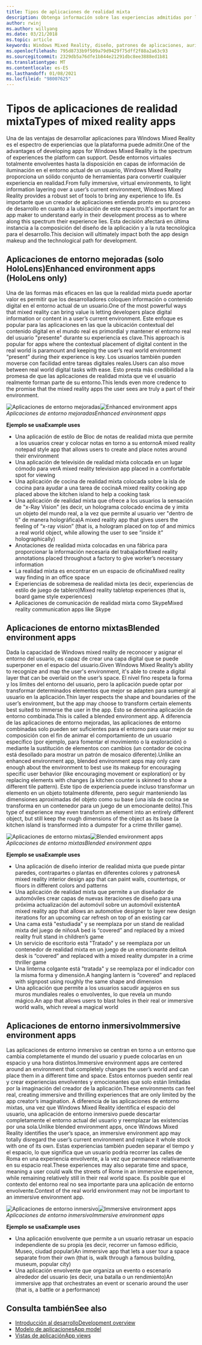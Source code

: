 ```yaml
---
title: Tipos de aplicaciones de realidad mixta
description: Obtenga información sobre las experiencias admitidas por la plataforma de realidad mixta, desde entornos inmersivo hasta la distribución de información a través del entorno de un usuario.
author: rwinj
ms.author: willyang
ms.date: 03/21/2018
ms.topic: article
keywords: Windows Mixed Reality, diseño, patrones de aplicaciones, auriculares de realidad mixta, auriculares de realidad mixta de Windows, auriculares de realidad virtual, HoloLens
ms.openlocfilehash: 795d8733b9f509a79d9429f75dff2f88a2a63c93
ms.sourcegitcommit: 2329db5a76dfe1b844e21291dbc8ee3888ed1b81
ms.translationtype: MT
ms.contentlocale: es-ES
ms.lasthandoff: 01/08/2021
ms.locfileid: "98007625"
---
```

# <a name="types-of-mixed-reality-apps"></a><span data-ttu-id="91655-104">Tipos de aplicaciones de realidad mixta</span><span class="sxs-lookup"><span data-stu-id="91655-104">Types of mixed reality apps</span></span>

<span data-ttu-id="91655-105">Una de las ventajas de desarrollar aplicaciones para Windows Mixed Reality es el espectro de experiencias que la plataforma puede admitir.</span><span class="sxs-lookup"><span data-stu-id="91655-105">One of the advantages of developing apps for Windows Mixed Reality is the spectrum of experiences the platform can support.</span></span> <span data-ttu-id="91655-106">Desde entornos virtuales totalmente envolventes hasta la disposición en capas de información de iluminación en el entorno actual de un usuario, Windows Mixed Reality proporciona un sólido conjunto de herramientas para convertir cualquier experiencia en realidad.</span><span class="sxs-lookup"><span data-stu-id="91655-106">From fully immersive, virtual environments, to light information layering over a user’s current environment, Windows Mixed Reality provides a robust set of tools to bring any experience to life.</span></span> <span data-ttu-id="91655-107">Es importante que un creador de aplicaciones entienda pronto en su proceso de desarrollo en cuanto a la ubicación de este espectro.</span><span class="sxs-lookup"><span data-stu-id="91655-107">It's important for an app maker to understand early in their development process as to where along this spectrum their experience lies.</span></span> <span data-ttu-id="91655-108">Esta decisión afectará en última instancia a la composición del diseño de la aplicación y a la ruta tecnológica para el desarrollo.</span><span class="sxs-lookup"><span data-stu-id="91655-108">This decision will ultimately impact both the app design makeup and the technological path for development.</span></span>

## <a name="enhanced-environment-apps-hololens-only"></a><span data-ttu-id="91655-109">Aplicaciones de entorno mejoradas (solo HoloLens)</span><span class="sxs-lookup"><span data-stu-id="91655-109">Enhanced environment apps (HoloLens only)</span></span>

<span data-ttu-id="91655-110">Una de las formas más eficaces en las que la realidad mixta puede aportar valor es permitir que los desarrolladores coloquen información o contenido digital en el entorno actual de un usuario.</span><span class="sxs-lookup"><span data-stu-id="91655-110">One of the most powerful ways that mixed reality can bring value is letting developers place digital information or content in a user’s current environment.</span></span> <span data-ttu-id="91655-111">Este enfoque es popular para las aplicaciones en las que la ubicación contextual del contenido digital en el mundo real es primordial y mantener el entorno real del usuario "presente" durante su experiencia es clave.</span><span class="sxs-lookup"><span data-stu-id="91655-111">This approach is popular for apps where the contextual placement of digital content in the real world is paramount and keeping the user’s real world environment “present” during their experience is key.</span></span> <span data-ttu-id="91655-112">Los usuarios también pueden moverse con facilidad entre tareas digitales reales.</span><span class="sxs-lookup"><span data-stu-id="91655-112">Users can also move between real world digital tasks with ease.</span></span> <span data-ttu-id="91655-113">Esto presta más credibilidad a la promesa de que las aplicaciones de realidad mixta que ve el usuario realmente forman parte de su entorno.</span><span class="sxs-lookup"><span data-stu-id="91655-113">This lends even more credence to the promise that the mixed reality apps the user sees are truly a part of their environment.</span></span>

<span data-ttu-id="91655-114">![Aplicaciones de entorno mejoradas](images/enhancedenvironmentapps-640px.jpg)</span><span class="sxs-lookup"><span data-stu-id="91655-114">![Enhanced environment apps](images/enhancedenvironmentapps-640px.jpg)</span></span><br>
<span data-ttu-id="91655-115">*Aplicaciones de entorno mejoradas*</span><span class="sxs-lookup"><span data-stu-id="91655-115">*Enhanced environment apps*</span></span>

<span data-ttu-id="91655-116">**Ejemplo se usa**</span><span class="sxs-lookup"><span data-stu-id="91655-116">**Example uses**</span></span>
* <span data-ttu-id="91655-117">Una aplicación de estilo de Bloc de notas de realidad mixta que permite a los usuarios crear y colocar notas en torno a su entorno</span><span class="sxs-lookup"><span data-stu-id="91655-117">A mixed reality notepad style app that allows users to create and place notes around their environment</span></span>
* <span data-ttu-id="91655-118">Una aplicación de televisión de realidad mixta colocada en un lugar cómodo para ver</span><span class="sxs-lookup"><span data-stu-id="91655-118">A mixed reality television app placed in a comfortable spot for viewing</span></span>
* <span data-ttu-id="91655-119">Una aplicación de cocina de realidad mixta colocada sobre la isla de cocina para ayudar a una tarea de cocina</span><span class="sxs-lookup"><span data-stu-id="91655-119">A mixed reality cooking app placed above the kitchen island to help a cooking task</span></span>
* <span data-ttu-id="91655-120">Una aplicación de realidad mixta que ofrece a los usuarios la sensación de "x-Ray Vision" (es decir, un holograma colocado encima de y imita un objeto del mundo real, a la vez que permite al usuario ver "dentro de ti" de manera holográfica)</span><span class="sxs-lookup"><span data-stu-id="91655-120">A mixed reality app that gives users the feeling of “x-ray vision” (that is, a hologram placed on top of and mimics a real world object, while allowing the user to see “inside it” holographically)</span></span>
* <span data-ttu-id="91655-121">Anotaciones de realidad mixta colocadas en una fábrica para proporcionar la información necesaria del trabajador</span><span class="sxs-lookup"><span data-stu-id="91655-121">Mixed reality annotations placed throughout a factory to give worker’s necessary information</span></span>
* <span data-ttu-id="91655-122">La realidad mixta es encontrar en un espacio de oficina</span><span class="sxs-lookup"><span data-stu-id="91655-122">Mixed reality way finding in an office space</span></span>
* <span data-ttu-id="91655-123">Experiencias de sobremesa de realidad mixta (es decir, experiencias de estilo de juego de tablero)</span><span class="sxs-lookup"><span data-stu-id="91655-123">Mixed reality tabletop experiences (that is, board game style experiences)</span></span>
* <span data-ttu-id="91655-124">Aplicaciones de comunicación de realidad mixta como Skype</span><span class="sxs-lookup"><span data-stu-id="91655-124">Mixed reality communication apps like Skype</span></span>

## <a name="blended-environment-apps"></a><span data-ttu-id="91655-125">Aplicaciones de entorno mixtas</span><span class="sxs-lookup"><span data-stu-id="91655-125">Blended environment apps</span></span>

<span data-ttu-id="91655-126">Dada la capacidad de Windows mixed reality de reconocer y asignar el entorno del usuario, es capaz de crear una capa digital que se puede superponer en el espacio del usuario.</span><span class="sxs-lookup"><span data-stu-id="91655-126">Given Windows Mixed Reality’s ability to recognize and map the user's environment, it's able to create a digital layer that can be overlaid on the user’s space.</span></span> <span data-ttu-id="91655-127">El nivel fino respeta la forma y los límites del entorno del usuario, pero la aplicación puede optar por transformar determinados elementos que mejor se adapten para sumergir al usuario en la aplicación.</span><span class="sxs-lookup"><span data-stu-id="91655-127">Thin layer respects the shape and boundaries of the user’s environment, but the app may choose to transform certain elements best suited to immerse the user in the app.</span></span> <span data-ttu-id="91655-128">Esto se denomina aplicación de entorno combinada.</span><span class="sxs-lookup"><span data-stu-id="91655-128">This is called a blended environment app.</span></span> <span data-ttu-id="91655-129">A diferencia de las aplicaciones de entorno mejoradas, las aplicaciones de entorno combinadas solo pueden ser suficientes para el entorno para usar mejor su composición con el fin de animar el comportamiento de un usuario específico (por ejemplo, para fomentar el movimiento o la exploración) o mediante la sustitución de elementos con cambios (un contador de cocina está desollado para mostrar un patrón de mosaico diferente).</span><span class="sxs-lookup"><span data-stu-id="91655-129">Unlike an enhanced environment app, blended environment apps may only care enough about the environment to best use its makeup for encouraging specific user behavior (like encouraging movement or exploration) or by replacing elements with changes (a kitchen counter is skinned to show a different tile pattern).</span></span> <span data-ttu-id="91655-130">Este tipo de experiencia puede incluso transformar un elemento en un objeto totalmente diferente, pero seguir manteniendo las dimensiones aproximadas del objeto como su base (una isla de cocina se transforma en un contenedor para un juego de un emocionante delito).</span><span class="sxs-lookup"><span data-stu-id="91655-130">This type of experience may even transform an element into an entirely different object, but still keep the rough dimensions of the object as its base (a kitchen island is transformed into a dumpster for a crime thriller game).</span></span>

<span data-ttu-id="91655-131">![Aplicaciones de entorno mixtas](images/blendedenvironmentapps-640px.jpg)</span><span class="sxs-lookup"><span data-stu-id="91655-131">![Blended environment apps](images/blendedenvironmentapps-640px.jpg)</span></span><br>
<span data-ttu-id="91655-132">*Aplicaciones de entorno mixtas*</span><span class="sxs-lookup"><span data-stu-id="91655-132">*Blended environment apps*</span></span>

<span data-ttu-id="91655-133">**Ejemplo se usa**</span><span class="sxs-lookup"><span data-stu-id="91655-133">**Example uses**</span></span>
* <span data-ttu-id="91655-134">Una aplicación de diseño interior de realidad mixta que puede pintar paredes, contrapartes o plantas en diferentes colores y patrones</span><span class="sxs-lookup"><span data-stu-id="91655-134">A mixed reality interior design app that can paint walls, countertops, or floors in different colors and patterns</span></span>
* <span data-ttu-id="91655-135">Una aplicación de realidad mixta que permite a un diseñador de automóviles crear capas de nuevas iteraciones de diseño para una próxima actualización del automóvil sobre un automóvil existente</span><span class="sxs-lookup"><span data-stu-id="91655-135">A mixed reality app that allows an automotive designer to layer new design iterations for an upcoming car refresh on top of an existing car</span></span>
* <span data-ttu-id="91655-136">Una cama está "estudiada" y se reemplaza por un stand de realidad mixta del juego de niños</span><span class="sxs-lookup"><span data-stu-id="91655-136">A bed is “covered” and replaced by a mixed reality fruit stand in children’s game</span></span>
* <span data-ttu-id="91655-137">Un servicio de escritorio está "Tratado" y se reemplaza por un contenedor de realidad mixta en un juego de un emocionante delito</span><span class="sxs-lookup"><span data-stu-id="91655-137">A desk is “covered” and replaced with a mixed reality dumpster in a crime thriller game</span></span>
* <span data-ttu-id="91655-138">Una linterna colgante está "tratada" y se reemplaza por el indicador con la misma forma y dimensión.</span><span class="sxs-lookup"><span data-stu-id="91655-138">A hanging lantern is “covered” and replaced with signpost using roughly the same shape and dimension</span></span>
* <span data-ttu-id="91655-139">Una aplicación que permite a los usuarios sacudir agujeros en sus muros mundiales reales o envolventes, lo que revela un mundo mágico.</span><span class="sxs-lookup"><span data-stu-id="91655-139">An app that allows users to blast holes in their real or immersive world walls, which reveal a magical world</span></span>

## <a name="immersive-environment-apps"></a><span data-ttu-id="91655-140">Aplicaciones de entorno inmersivo</span><span class="sxs-lookup"><span data-stu-id="91655-140">Immersive environment apps</span></span>

<span data-ttu-id="91655-141">Las aplicaciones de entorno inmersivo se centran en torno a un entorno que cambia completamente el mundo del usuario y puede colocarlas en un espacio y una hora distintos.</span><span class="sxs-lookup"><span data-stu-id="91655-141">Immersive environment apps are centered around an environment that completely changes the user’s world and can place them in a different time and space.</span></span> <span data-ttu-id="91655-142">Estos entornos pueden sentir real y crear experiencias envolventes y emocionantes que solo están limitadas por la imaginación del creador de la aplicación.</span><span class="sxs-lookup"><span data-stu-id="91655-142">These environments can feel real, creating immersive and thrilling experiences that are only limited by the app creator’s imagination.</span></span> <span data-ttu-id="91655-143">A diferencia de las aplicaciones de entorno mixtas, una vez que Windows Mixed Reality identifica el espacio del usuario, una aplicación de entorno inmersivo puede descartar completamente el entorno actual del usuario y reemplazar las existencias por una sola.</span><span class="sxs-lookup"><span data-stu-id="91655-143">Unlike blended environment apps, once Windows Mixed Reality identifies the user’s space, an immersive environment app may totally disregard the user’s current environment and replace it whole stock with one of its own.</span></span> <span data-ttu-id="91655-144">Estas experiencias también pueden separar el tiempo y el espacio, lo que significa que un usuario podría recorrer las calles de Roma en una experiencia envolvente, a la vez que permanece relativamente en su espacio real.</span><span class="sxs-lookup"><span data-stu-id="91655-144">These experiences may also separate time and space, meaning a user could walk the streets of Rome in an immersive experience, while remaining relatively still in their real world space.</span></span> <span data-ttu-id="91655-145">Es posible que el contexto del entorno real no sea importante para una aplicación de entorno envolvente.</span><span class="sxs-lookup"><span data-stu-id="91655-145">Context of the real world environment may not be important to an immersive environment app.</span></span>

<span data-ttu-id="91655-146">![Aplicaciones de entorno inmersivo](images/windows-mixed-reality-640px.jpg)</span><span class="sxs-lookup"><span data-stu-id="91655-146">![Immersive environment apps](images/windows-mixed-reality-640px.jpg)</span></span><br>
<span data-ttu-id="91655-147">*Aplicaciones de entorno inmersivo*</span><span class="sxs-lookup"><span data-stu-id="91655-147">*Immersive environment apps*</span></span>

<span data-ttu-id="91655-148">**Ejemplo se usa**</span><span class="sxs-lookup"><span data-stu-id="91655-148">**Example uses**</span></span>
* <span data-ttu-id="91655-149">Una aplicación envolvente que permite a un usuario retrasar un espacio independiente de su propia (es decir, recorrer un famoso edificio, Museo, ciudad popular)</span><span class="sxs-lookup"><span data-stu-id="91655-149">An immersive app that lets a user tour a space separate from their own (that is, walk through a famous building, museum, popular city)</span></span>
* <span data-ttu-id="91655-150">Una aplicación envolvente que organiza un evento o escenario alrededor del usuario (es decir, una batalla o un rendimiento)</span><span class="sxs-lookup"><span data-stu-id="91655-150">An immersive app that orchestrates an event or scenario around the user (that is, a battle or a performance)</span></span>

## <a name="see-also"></a><span data-ttu-id="91655-151">Consulta también</span><span class="sxs-lookup"><span data-stu-id="91655-151">See also</span></span>

* [<span data-ttu-id="91655-152">Introducción al desarrollo</span><span class="sxs-lookup"><span data-stu-id="91655-152">Development overview</span></span>](../develop/development.md)
* [<span data-ttu-id="91655-153">Modelo de aplicaciones</span><span class="sxs-lookup"><span data-stu-id="91655-153">App model</span></span>](app-model.md)
* [<span data-ttu-id="91655-154">Vistas de aplicación</span><span class="sxs-lookup"><span data-stu-id="91655-154">App views</span></span>](app-views.md)
